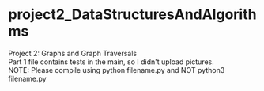 # project2_DataStructuresAndAlgorithms
Project 2: Graphs and Graph Traversals  
Part 1 file contains tests in the main, so I didn't upload pictures.  
NOTE: Please compile using python filename.py and NOT python3 filename.py
